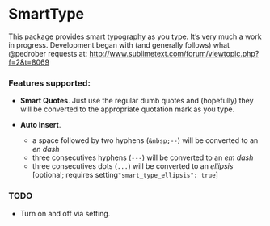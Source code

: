 SmartType
=========

This package provides smart typography as you type. It’s very much a work in progress. Development began with (and generally follows) what @pedrober requests at: http://www.sublimetext.com/forum/viewtopic.php?f=2&t=8069

### Features supported:

- **Smart Quotes**. Just use the regular dumb quotes and (hopefully) they will be converted to the appropriate quotation mark as you type.

- **Auto insert**.
	- a space followed by two hyphens (`&nbsp;--`) will be converted to an *en dash*
	- three consecutives hyphens (`---`) will be converted to an *em dash*
	- three consecutives dots (`...`) will be converted to an *ellipsis* [optional; requires setting`"smart_type_ellipsis": true`]

### TODO

* Turn on and off via setting.